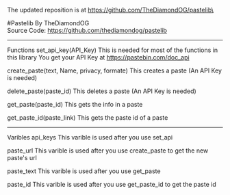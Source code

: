 The updated reposition is at https://github.com/TheDiamondOG/pastelib\

#Pastelib
By TheDiamondOG\
Source Code: https://github.com/thediamondog/pastelib
______________________________________________________
Functions
set_api_key(API_Key)
This is needed for most of the functions in this library
You get your API Key at https://pastebin.com/doc_api

create_paste(text, Name, privacy, formate)
This creates a paste (An API Key is needed)

delete_paste(paste_id)
This deletes a paste (An API Key is needed)

get_paste(paste_id)
This gets the info in a paste

get_paste_id(paste_link)
This gets the paste id of a paste

______________________________________________________
Varibles
api_keys
This varible is used after you use set_api

paste_url
This varible is used after you use create_paste to get the new paste's url

paste_text
This varible is used after you use get_paste

paste_id
This varible is used after you use get_paste_id to get the paste id
